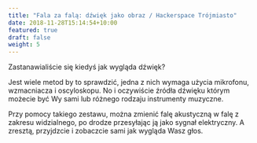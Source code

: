 ```yaml
---
title: "Fala za falą: dźwięk jako obraz / Hackerspace Trójmiasto"
date: 2018-11-28T15:14:54+10:00
featured: true
draft: false
weight: 5
---
```


Zastanawialiście się kiedyś jak wygląda dźwięk?
	  
Jest wiele metod by to sprawdzić, jedna z nich wymaga użycia mikrofonu, wzmacniacza i oscyloskopu. No i oczywiście źródła dźwięku którym możecie być Wy sami lub różnego rodzaju instrumenty muzyczne.
	  
Przy pomocy takiego zestawu, można zmienić falę akustyczną w falę z zakresu widzialnego, po drodze przesyłając ją jako sygnał elektryczny. A zresztą, przyjdzcie i zobaczcie sami jak wygląda Wasz głos.
